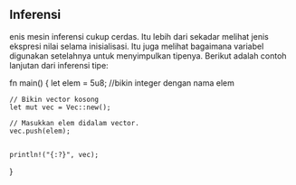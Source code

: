 ## Inferensi
enis mesin inferensi cukup cerdas. Itu lebih dari sekadar melihat jenis ekspresi nilai selama inisialisasi. Itu juga melihat bagaimana variabel digunakan setelahnya untuk menyimpulkan tipenya. Berikut adalah contoh lanjutan dari inferensi tipe:

fn main() {
    let elem = 5u8;
    //bikin integer dengan nama elem

    // Bikin vector kosong
    let mut vec = Vec::new();

    // Masukkan elem didalam vector.
    vec.push(elem);
  

    println!("{:?}", vec);
}